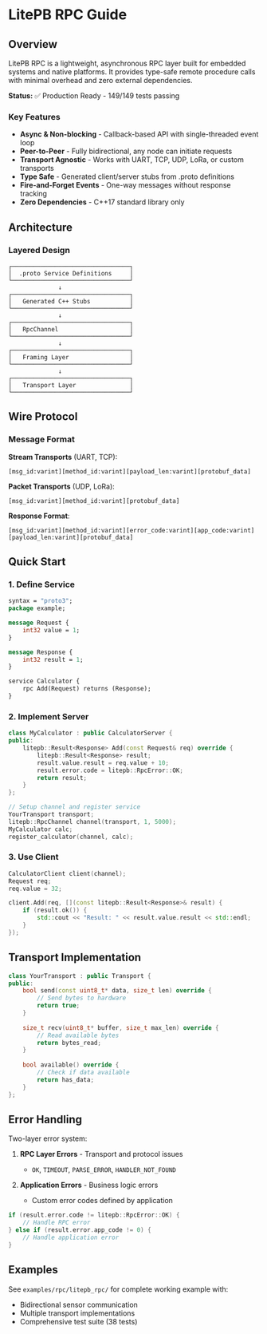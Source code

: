 # LitePB RPC Guide

## Overview

LitePB RPC is a lightweight, asynchronous RPC layer built for embedded systems and native platforms. It provides type-safe remote procedure calls with minimal overhead and zero external dependencies.

**Status:** ✅ Production Ready - 149/149 tests passing

### Key Features

- **Async & Non-blocking** - Callback-based API with single-threaded event loop
- **Peer-to-Peer** - Fully bidirectional, any node can initiate requests
- **Transport Agnostic** - Works with UART, TCP, UDP, LoRa, or custom transports
- **Type Safe** - Generated client/server stubs from .proto definitions
- **Fire-and-Forget Events** - One-way messages without response tracking
- **Zero Dependencies** - C++17 standard library only

## Architecture

### Layered Design

```
┌─────────────────────────────────┐
│  .proto Service Definitions     │
└─────────────────────────────────┘
              ↓
┌─────────────────────────────────┐
│   Generated C++ Stubs           │
└─────────────────────────────────┘
              ↓
┌─────────────────────────────────┐
│   RpcChannel                    │
└─────────────────────────────────┘
              ↓
┌─────────────────────────────────┐
│   Framing Layer                 │
└─────────────────────────────────┘
              ↓
┌─────────────────────────────────┐
│   Transport Layer               │
└─────────────────────────────────┘
```

## Wire Protocol

### Message Format

**Stream Transports** (UART, TCP):
```
[msg_id:varint][method_id:varint][payload_len:varint][protobuf_data]
```

**Packet Transports** (UDP, LoRa):
```
[msg_id:varint][method_id:varint][protobuf_data]
```

**Response Format**:
```
[msg_id:varint][method_id:varint][error_code:varint][app_code:varint][payload_len:varint][protobuf_data]
```

## Quick Start

### 1. Define Service

```protobuf
syntax = "proto3";
package example;

message Request {
    int32 value = 1;
}

message Response {
    int32 result = 1;
}

service Calculator {
    rpc Add(Request) returns (Response);
}
```

### 2. Implement Server

```cpp
class MyCalculator : public CalculatorServer {
public:
    litepb::Result<Response> Add(const Request& req) override {
        litepb::Result<Response> result;
        result.value.result = req.value + 10;
        result.error.code = litepb::RpcError::OK;
        return result;
    }
};

// Setup channel and register service
YourTransport transport;
litepb::RpcChannel channel(transport, 1, 5000);
MyCalculator calc;
register_calculator(channel, calc);
```

### 3. Use Client

```cpp
CalculatorClient client(channel);
Request req;
req.value = 32;

client.Add(req, [](const litepb::Result<Response>& result) {
    if (result.ok()) {
        std::cout << "Result: " << result.value.result << std::endl;
    }
});
```

## Transport Implementation

```cpp
class YourTransport : public Transport {
public:
    bool send(const uint8_t* data, size_t len) override {
        // Send bytes to hardware
        return true;
    }
    
    size_t recv(uint8_t* buffer, size_t max_len) override {
        // Read available bytes
        return bytes_read;
    }
    
    bool available() override {
        // Check if data available
        return has_data;
    }
};
```

## Error Handling

Two-layer error system:

1. **RPC Layer Errors** - Transport and protocol issues
   - `OK`, `TIMEOUT`, `PARSE_ERROR`, `HANDLER_NOT_FOUND`

2. **Application Errors** - Business logic errors
   - Custom error codes defined by application

```cpp
if (result.error.code != litepb::RpcError::OK) {
    // Handle RPC error
} else if (result.error.app_code != 0) {
    // Handle application error
}
```

## Examples

See `examples/rpc/litepb_rpc/` for complete working example with:
- Bidirectional sensor communication
- Multiple transport implementations
- Comprehensive test suite (38 tests)